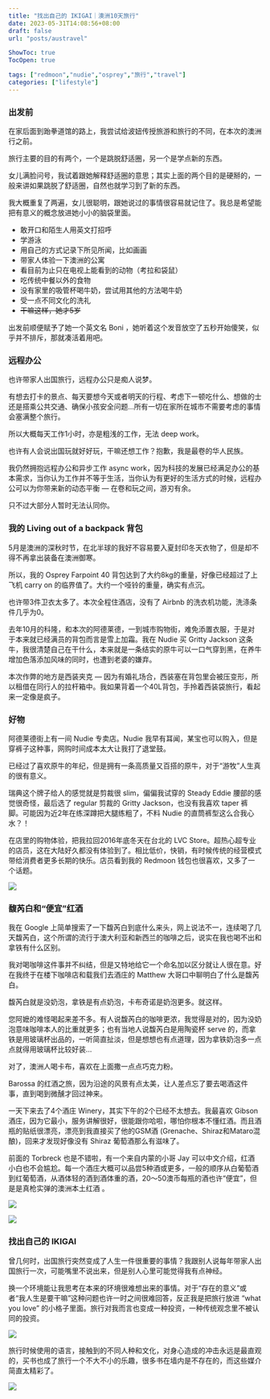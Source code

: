 ```yaml
---
title: "找出自己的 IKIGAI｜澳洲10天旅行"
date: 2023-05-31T14:08:56+08:00
draft: false
url: "posts/austravel"

ShowToc: true
TocOpen: true

tags: ["redmoon","nudie","osprey","旅行","travel"]
categories: ["lifestyle"]
---
```





### 出发前

在家后面到跆拳道馆的路上，我尝试给波妞传授旅游和旅行的不同，在本次的澳洲行之前。

旅行主要的目的有两个，一个是跳脱舒适圈，另一个是学点新的东西。

女儿满脸问号，我试着跟她解释舒适圈的意思；其实上面的两个目的是硬掰的，一般来讲如果跳脱了舒适圈，自然也就学习到了新的东西。

我大概重复了两遍，女儿很聪明，跟她说过的事情很容易就记住了。我总是希望能把有意义的概念放进她小小的脑袋里面。

- 敢开口和陌生人用英文打招呼
- 学游泳
- 用自己的方式记录下所见所闻，比如画画
- 带家人体验一下澳洲的公寓
- 看目前为止只在电视上能看到的动物（考拉和袋鼠） 
- 吃传统中餐以外的食物
- 没有家里的吸管杯喝牛奶，尝试用其他的方法喝牛奶
- 受一点不同文化的洗礼
- ~~干嘛这样，她才5岁~~

出发前顺便赋予了她一个英文名 Boni ，她听着这个发音放空了五秒开始傻笑，似乎并不排斥，那就凑活着用吧。

### 远程办公

也许带家人出国旅行，远程办公只是痴人说梦。

有想去打卡的景点、每天要想今天或者明天的行程、考虑下一顿吃什么、想做的士还是搭乘公共交通、确保小孩安全问题…所有一切在家所在城市不需要考虑的事情会塞满整个旅行。

所以大概每天工作1小时，亦是粗浅的工作，无法 deep work。

也许有人会说出国玩就好好玩，干嘛还想工作？抱歉，我是最卷的华人民族。

我仍然拥抱远程办公和异步工作 async work，因为科技的发展已经满足办公的基本需求，当你认为工作并不等于生活，当你认为有更好的生活方式的时候，远程办公可以为你带来新的动态平衡 — 在卷和玩之间，游刃有余。

只不过大部分人暂时无法认同你。



### 我的 Living out of a backpack 背包

5月是澳洲的深秋时节，在北半球的我好不容易要入夏封印冬天衣物了，但是却不得不再拿出装备在澳洲御寒。

所以，我的 Osprey Farpoint 40 背包达到了大约8kg的重量，好像已经超过了上飞机 carry on 的临界值了。大约一个哑铃的重量，确实有点沉。

也许带3件卫衣太多了。本次全程住酒店，没有了 Airbnb 的洗衣机功能，洗涤条件几乎为0。

去年10月的科隆，和本次的阿德莱德，一到城市购物街，难免添置衣服，于是对于本来就已经满员的背包而言是雪上加霜。我在 Nudie 买 Gritty Jackson 这条牛，我很清楚自己在干什么，本来就是一条结实的原牛可以一口气穿到黑，在养牛增加色落添加风味的同时，也遭到老婆的嫌弃。

本次作弊的地方是西装夹克 — 因为有婚礼场合，西装塞在背包里会被压变形，所以租借在同行人的拉杆箱中。我如果背着一个40L背包，手拎着西装袋旅行，看起来一定像是疯子。


### 好物

阿德莱德街上有一间 Nudie 专卖店。Nudie 我早有耳闻，某宝也可以购入，但是穿裤子这种事，网购时间成本太大让我打了退堂鼓。

已经过了喜欢原牛的年纪，但是拥有一条高质量又百搭的原牛，对于“游牧”人生真的很有意义。

瑞典这个牌子给人的感觉就是剪裁很 slim，偏偏我试穿的 Steady Eddie 腰部的感觉很奇怪，最后选了 regular 剪裁的 Gritty Jackson，也没有我喜欢 taper 裤脚。可能因为近2年在练深蹲把大腿练粗了，不料 Nudie 的直筒裤型这么合我心水？！

在店里的购物体验，把我拉回2016年底冬天在台北的 LVC Store。超热心超专业的店员，这在大陆好久都没有体验到了。相比低价，快销，有时候传统的经营模式带给消费者更多长期的快乐。店员看到我的 Redmoon 钱包也很喜欢，又多了一个话题。

![](/img/nudieredmoon.jpeg)


### 馥芮白和“便宜”红酒

我在 Google 上简单搜索了一下馥芮白到底什么来头，网上说法不一，连续喝了几天馥芮白，这个所谓的流行于澳大利亚和新西兰的咖啡之后，说实在我也喝不出和拿铁有什么区别。

我对喝咖啡这件事并不纠结，但是又特地给它一个命名加以区分就让人很在意。好在我终于在楼下咖啡店和载我们去酒庄的 Matthew 大哥口中聊明白了什么是馥芮白。

馥芮白就是没奶泡，拿铁是有点奶泡，卡布奇诺是奶泡更多。就这样。

您阿嬷的难怪喝起来差不多。有人说馥芮白的咖啡更浓，我觉得是对的，因为没奶泡意味咖啡本人的比重就更多；也有当地人说馥芮白是用陶瓷杯 serve 的，而拿铁是用玻璃杯出品的，一听简直扯淡，但是想想也有点道理，因为拿铁奶泡多一点点就得用玻璃杯比较好装…

对了，澳洲人喝卡布，喜欢在上面撒一点点巧克力粉。

Barossa 的红酒之旅，因为沿途的风景有点太美，让人差点忘了要去喝酒这件事，直到喝到微醺才回过神来。

一天下来去了4个酒庄 Winery，其实下午的2个已经不太想去。我最喜欢 Gibson 酒庄，因为它最小，服务讲解很好，很能跟你哈啦，哪怕你根本不懂红酒。而且酒瓶的贴纸很漂亮，漂亮到我直接买了他的GSM酒 (Grenache、Shiraz和Mataro混酿)，回来才发现好像没有 Shiraz 葡萄酒那么有滋味了。

前面的 Torbreck 也是不错啦，有一个来自内蒙的小哥 Jay 可以中文介绍，红酒小白也不会尴尬。每一个酒庄大概可以品尝5种酒或更多，一般的顺序从白葡萄酒到红葡萄酒，从酒体轻的酒到酒体重的酒，20～50澳币每瓶的酒也许“便宜”，但是是真枪实弹的澳洲本土红酒 。

![](/img/torbreck.jpeg)

![](/img/gibson.jpeg)


### 找出自己的 IKIGAI

曾几何时，出国旅行突然变成了人生一件很重要的事情？我跟别人说每年带家人出国旅行一次，可能嘴里不说出来，但是别人心里可能觉得我有点神经。

换一个环境能让我思考在本来的环境很难想出来的事情。对于“存在的意义”或者“我人生是要干嘛”这种问题也许一时之间很难回答，反正我是把旅行放进 “what you love” 的小格子里面。旅行对我而言也变成一种投资，一种传统观念里不被认同的投资。

![](/img/ikigai.png)

旅行时候使用的语言，接触到的不同人种和文化，对身心造成的冲击永远是最直观的，买书也成了旅行一个不大不小的乐趣，很多书在墙内是不存在的，而这些媒介简直太精彩了。


![](/img/buy2books.jpeg)
